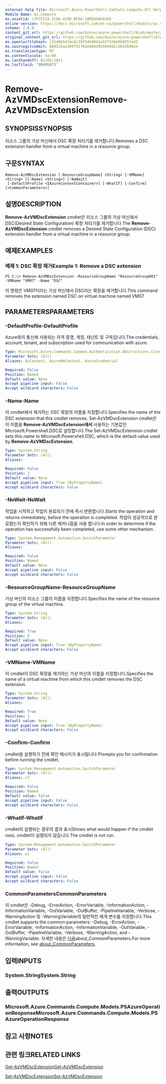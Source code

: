```yaml
---
external help file: Microsoft.Azure.PowerShell.Cmdlets.Compute.dll-Help.xml
Module Name: Az.Compute
ms.assetid: C7FCF2CA-2C8D-4280-BF68-10DEA96642A5
online version: https://docs.microsoft.com/en-us/powershell/module/az.compute/remove-azvmdscextension
schema: 2.0.0
content_git_url: https://github.com/Azure/azure-powershell/blob/master/src/Compute/Compute/help/Remove-AzVMDscExtension.md
original_content_git_url: https://github.com/Azure/azure-powershell/blob/master/src/Compute/Compute/help/Remove-AzVMDscExtension.md
ms.openlocfilehash: 13140b5434cdc29754b8041a32f328e0b855fed2
ms.sourcegitcommit: 68451baa389791703e666d95469602c5652609ee
ms.translationtype: MT
ms.contentlocale: ko-KR
ms.lasthandoff: 01/05/2021
ms.locfileid: "98495973"
---
```

# <span data-ttu-id="a2d9b-101">Remove-AzVMDscExtension</span><span class="sxs-lookup"><span data-stu-id="a2d9b-101">Remove-AzVMDscExtension</span></span>

## <span data-ttu-id="a2d9b-102">SYNOPSIS</span><span class="sxs-lookup"><span data-stu-id="a2d9b-102">SYNOPSIS</span></span>
<span data-ttu-id="a2d9b-103">리소스 그룹의 가상 머신에서 DSC 확장 처리기를 제거합니다.</span><span class="sxs-lookup"><span data-stu-id="a2d9b-103">Removes a DSC extension handler from a virtual machine in a resource group.</span></span>

## <span data-ttu-id="a2d9b-104">구문</span><span class="sxs-lookup"><span data-stu-id="a2d9b-104">SYNTAX</span></span>

```
Remove-AzVMDscExtension [-ResourceGroupName] <String> [-VMName] <String> [[-Name] <String>] [-NoWait]
 [-DefaultProfile <IAzureContextContainer>] [-WhatIf] [-Confirm] [<CommonParameters>]
```

## <span data-ttu-id="a2d9b-105">설명</span><span class="sxs-lookup"><span data-stu-id="a2d9b-105">DESCRIPTION</span></span>
<span data-ttu-id="a2d9b-106">**Remove-AzVMDscExtension** cmdlet은 리소스 그룹의 가상 머신에서 DSC(Desired State Configuration) 확장 처리기를 제거합니다.</span><span class="sxs-lookup"><span data-stu-id="a2d9b-106">The **Remove-AzVMDscExtension** cmdlet removes a Desired State Configuration (DSC) extension handler from a virtual machine in a resource group.</span></span>

## <span data-ttu-id="a2d9b-107">예제</span><span class="sxs-lookup"><span data-stu-id="a2d9b-107">EXAMPLES</span></span>

### <span data-ttu-id="a2d9b-108">예제 1: DSC 확장 제거</span><span class="sxs-lookup"><span data-stu-id="a2d9b-108">Example 1: Remove a DSC extension</span></span>
```
PS C:\> Remove-AzVMDscExtension -ResourceGroupName "ResourceGroup001" -VMName "VM07" -Name "DSC"
```

<span data-ttu-id="a2d9b-109">이 명령은 VM07이라는 가상 머신에서 DSC라는 확장을 제거합니다.</span><span class="sxs-lookup"><span data-stu-id="a2d9b-109">This command removes the extension named DSC on virtual machine named VM07.</span></span>

## <span data-ttu-id="a2d9b-110">PARAMETERS</span><span class="sxs-lookup"><span data-stu-id="a2d9b-110">PARAMETERS</span></span>

### <span data-ttu-id="a2d9b-111">-DefaultProfile</span><span class="sxs-lookup"><span data-stu-id="a2d9b-111">-DefaultProfile</span></span>
<span data-ttu-id="a2d9b-112">Azure와의 통신에 사용되는 자격 증명, 계정, 테넌트 및 구독입니다.</span><span class="sxs-lookup"><span data-stu-id="a2d9b-112">The credentials, account, tenant, and subscription used for communication with azure.</span></span>

```yaml
Type: Microsoft.Azure.Commands.Common.Authentication.Abstractions.Core.IAzureContextContainer
Parameter Sets: (All)
Aliases: AzContext, AzureRmContext, AzureCredential

Required: False
Position: Named
Default value: None
Accept pipeline input: False
Accept wildcard characters: False
```

### <span data-ttu-id="a2d9b-113">-Name</span><span class="sxs-lookup"><span data-stu-id="a2d9b-113">-Name</span></span>
<span data-ttu-id="a2d9b-114">이 cmdlet에서 제거하는 DSC 확장의 이름을 지정합니다.</span><span class="sxs-lookup"><span data-stu-id="a2d9b-114">Specifies the name of the DSC extension that this cmdlet removes.</span></span>
<span data-ttu-id="a2d9b-115">Set-AzVMDscExtension cmdlet은 이 이름을 **Remove-AzVMDscExtension에서** 사용하는 기본값인 Microsoft.Powershell.DSC로 설정합니다.</span><span class="sxs-lookup"><span data-stu-id="a2d9b-115">The Set-AzVMDscExtension cmdlet sets this name to Microsoft.Powershell.DSC, which is the default value used by **Remove-AzVMDscExtension**.</span></span>

```yaml
Type: System.String
Parameter Sets: (All)
Aliases:

Required: False
Position: 2
Default value: None
Accept pipeline input: True (ByPropertyName)
Accept wildcard characters: False
```

### <span data-ttu-id="a2d9b-116">-NoWait</span><span class="sxs-lookup"><span data-stu-id="a2d9b-116">-NoWait</span></span>
<span data-ttu-id="a2d9b-117">작업을 시작하고 작업이 완료되기 전에 즉시 반환합니다.</span><span class="sxs-lookup"><span data-stu-id="a2d9b-117">Starts the operation and returns immediately, before the operation is completed.</span></span> <span data-ttu-id="a2d9b-118">작업이 성공적으로 완료됐는지 확인하기 위해 다른 메커니즘을 사용 합니다.</span><span class="sxs-lookup"><span data-stu-id="a2d9b-118">In order to determine if the operation has successfully been completed, use some other mechanism.</span></span>

```yaml
Type: System.Management.Automation.SwitchParameter
Parameter Sets: (All)
Aliases:

Required: False
Position: Named
Default value: None
Accept pipeline input: False
Accept wildcard characters: False
```

### <span data-ttu-id="a2d9b-119">-ResourceGroupName</span><span class="sxs-lookup"><span data-stu-id="a2d9b-119">-ResourceGroupName</span></span>
<span data-ttu-id="a2d9b-120">가상 머신의 리소스 그룹의 이름을 지정합니다.</span><span class="sxs-lookup"><span data-stu-id="a2d9b-120">Specifies the name of the resource group of the virtual machine.</span></span>

```yaml
Type: System.String
Parameter Sets: (All)
Aliases:

Required: True
Position: 0
Default value: None
Accept pipeline input: True (ByPropertyName)
Accept wildcard characters: False
```

### <span data-ttu-id="a2d9b-121">-VMName</span><span class="sxs-lookup"><span data-stu-id="a2d9b-121">-VMName</span></span>
<span data-ttu-id="a2d9b-122">이 cmdlet이 DSC 확장을 제거하는 가상 머신의 이름을 지정합니다.</span><span class="sxs-lookup"><span data-stu-id="a2d9b-122">Specifies the name of a virtual machine from which this cmdlet removes the DSC extension.</span></span>

```yaml
Type: System.String
Parameter Sets: (All)
Aliases:

Required: True
Position: 1
Default value: None
Accept pipeline input: True (ByPropertyName)
Accept wildcard characters: False
```

### <span data-ttu-id="a2d9b-123">-Confirm</span><span class="sxs-lookup"><span data-stu-id="a2d9b-123">-Confirm</span></span>
<span data-ttu-id="a2d9b-124">cmdlet을 실행하기 전에 확인 메시지가 표시됩니다.</span><span class="sxs-lookup"><span data-stu-id="a2d9b-124">Prompts you for confirmation before running the cmdlet.</span></span>

```yaml
Type: System.Management.Automation.SwitchParameter
Parameter Sets: (All)
Aliases: cf

Required: False
Position: Named
Default value: False
Accept pipeline input: False
Accept wildcard characters: False
```

### <span data-ttu-id="a2d9b-125">-WhatIf</span><span class="sxs-lookup"><span data-stu-id="a2d9b-125">-WhatIf</span></span>
<span data-ttu-id="a2d9b-126">cmdlet이 실행되는 경우의 결과 표시</span><span class="sxs-lookup"><span data-stu-id="a2d9b-126">Shows what would happen if the cmdlet runs.</span></span>
<span data-ttu-id="a2d9b-127">cmdlet이 실행되지 않습니다.</span><span class="sxs-lookup"><span data-stu-id="a2d9b-127">The cmdlet is not run.</span></span>

```yaml
Type: System.Management.Automation.SwitchParameter
Parameter Sets: (All)
Aliases: wi

Required: False
Position: Named
Default value: False
Accept pipeline input: False
Accept wildcard characters: False
```

### <span data-ttu-id="a2d9b-128">CommonParameters</span><span class="sxs-lookup"><span data-stu-id="a2d9b-128">CommonParameters</span></span>
<span data-ttu-id="a2d9b-129">이 cmdlet은 -Debug, -ErrorAction, -ErrorVariable, -InformationAction, -InformationVariable, -OutVariable, -OutBuffer, -PipelineVariable, -Verbose, -WarningAction 및 -WarningVariable의 일반적인 매개 변수를 지원합니다.</span><span class="sxs-lookup"><span data-stu-id="a2d9b-129">This cmdlet supports the common parameters: -Debug, -ErrorAction, -ErrorVariable, -InformationAction, -InformationVariable, -OutVariable, -OutBuffer, -PipelineVariable, -Verbose, -WarningAction, and -WarningVariable.</span></span> <span data-ttu-id="a2d9b-130">자세한 내용은 [다음](http://go.microsoft.com/fwlink/?LinkID=113216)about_CommonParameters.</span><span class="sxs-lookup"><span data-stu-id="a2d9b-130">For more information, see [about_CommonParameters](http://go.microsoft.com/fwlink/?LinkID=113216).</span></span>

## <span data-ttu-id="a2d9b-131">입력</span><span class="sxs-lookup"><span data-stu-id="a2d9b-131">INPUTS</span></span>

### <span data-ttu-id="a2d9b-132">System.String</span><span class="sxs-lookup"><span data-stu-id="a2d9b-132">System.String</span></span>

## <span data-ttu-id="a2d9b-133">출력</span><span class="sxs-lookup"><span data-stu-id="a2d9b-133">OUTPUTS</span></span>

### <span data-ttu-id="a2d9b-134">Microsoft.Azure.Commands.Compute.Models.PSAzureOperationResponse</span><span class="sxs-lookup"><span data-stu-id="a2d9b-134">Microsoft.Azure.Commands.Compute.Models.PSAzureOperationResponse</span></span>

## <span data-ttu-id="a2d9b-135">참고 사항</span><span class="sxs-lookup"><span data-stu-id="a2d9b-135">NOTES</span></span>

## <span data-ttu-id="a2d9b-136">관련 링크</span><span class="sxs-lookup"><span data-stu-id="a2d9b-136">RELATED LINKS</span></span>

[<span data-ttu-id="a2d9b-137">Get-AzVMDscExtension</span><span class="sxs-lookup"><span data-stu-id="a2d9b-137">Get-AzVMDscExtension</span></span>](./Get-AzVMDscExtension.md)

[<span data-ttu-id="a2d9b-138">Set-AzVMDscExtension</span><span class="sxs-lookup"><span data-stu-id="a2d9b-138">Set-AzVMDscExtension</span></span>](./Set-AzVMDscExtension.md)


